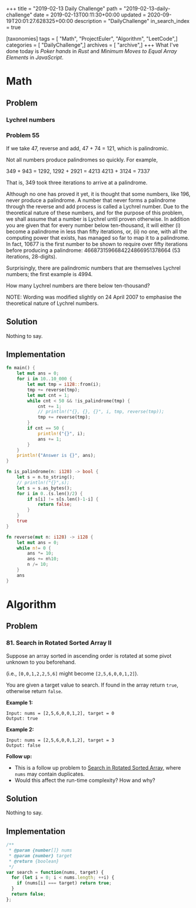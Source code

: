 +++
title = "2019-02-13 Daily Challenge"
path = "2019-02-13-daily-challenge"
date = 2019-02-13T00:11:30+00:00
updated = 2020-09-19T20:01:27.628325+00:00
description = "DailyChallenge"
in_search_index = true

[taxonomies]
tags = [ "Math", "ProjectEuler", "Algorithm", "LeetCode",]
categories = [ "DailyChallenge",]
archives = [ "archive",]
+++
What I've done today is *Poker hands* in *Rust* and *Minimum Moves to Equal Array Elements* in *JavaScript*.

<!--more-->

# Math

## Problem

### Lychrel numbers

### Problem 55

If we take 47, reverse and add, 47 + 74 = 121, which is palindromic.

Not all numbers produce palindromes so quickly. For example,

349 + 943 = 1292,
1292 + 2921 = 4213
4213 + 3124 = 7337

That is, 349 took three iterations to arrive at a palindrome.

Although no one has proved it yet, it is thought that some numbers, like 196, never produce a palindrome. A number that never forms a palindrome through the reverse and add process is called a Lychrel number. Due to the theoretical nature of these numbers, and for the purpose of this problem, we shall assume that a number is Lychrel until proven otherwise. In addition you are given that for every number below ten-thousand, it will either (i) become a palindrome in less than fifty iterations, or, (ii) no one, with all the computing power that exists, has managed so far to map it to a palindrome. In fact, 10677 is the first number to be shown to require over fifty iterations before producing a palindrome: 4668731596684224866951378664 (53 iterations, 28-digits).

Surprisingly, there are palindromic numbers that are themselves Lychrel numbers; the first example is 4994.

How many Lychrel numbers are there below ten-thousand?

NOTE: Wording was modified slightly on 24 April 2007 to emphasise the theoretical nature of Lychrel numbers.

## Solution

Nothing to say.

## Implementation

```rust
fn main() {
    let mut ans = 0;
    for i in 10..10_000 {
        let mut tmp = i128::from(i);
        tmp += reverse(tmp);
        let mut cnt = 1;
        while cnt < 50 && !is_palindrome(tmp) {
            cnt += 1;
            // println!("{}, {}, {}", i, tmp, reverse(tmp));
            tmp += reverse(tmp);
        }
        if cnt == 50 {
            println!("{}", i);
            ans += 1;
        }
    }
    println!("Answer is {}", ans);
}

fn is_palindrome(n: i128) -> bool {
    let s = n.to_string();
    // println!("{}",s);
    let s = s.as_bytes();
    for i in 0..(s.len()/2) {
        if s[i] != s[s.len()-1-i] {
            return false;
        }
    }
    true
}

fn reverse(mut n: i128) -> i128 {
    let mut ans = 0;
    while n!= 0 {
        ans *= 10;
        ans += n%10;
        n /= 10;
    }
    ans
}
```

# Algorithm

## Problem

### 81. Search in Rotated Sorted Array II

Suppose an array sorted in ascending order is rotated at some pivot unknown to you beforehand.

(i.e., `[0,0,1,2,2,5,6]` might become `[2,5,6,0,0,1,2]`).

You are given a target value to search. If found in the array return `true`, otherwise return `false`.

**Example 1:**

```
Input: nums = [2,5,6,0,0,1,2], target = 0
Output: true
```

**Example 2:**

```
Input: nums = [2,5,6,0,0,1,2], target = 3
Output: false
```

**Follow up:**

- This is a follow up problem to [Search in Rotated Sorted Array](https://leetcode.com/problems/search-in-rotated-sorted-array/description/), where `nums` may contain duplicates.
- Would this affect the run-time complexity? How and why?

## Solution

Nothing to say.

## Implementation

```js
/**
 * @param {number[]} nums
 * @param {number} target
 * @return {boolean}
 */
var search = function(nums, target) {
  for (let i = 0; i < nums.length; ++i) {
    if (nums[i] === target) return true;
  }
  return false;
};
```